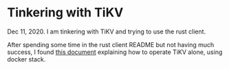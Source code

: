 # Tinkering with TiKV

Dec 11, 2020. I am tinkering with TiKV and trying to use the rust client.

After spending some time in the rust client README but not having much success, I found [this document](https://tikv.org/docs/4.0/tasks/try/docker-stack/) explaining how to operate TiKV alone, using docker stack.
